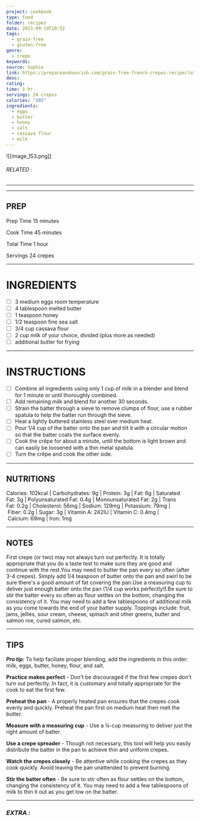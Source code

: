 ```yaml
---
project: cookbook
type: food
folder: recipes
date: 2023-09-19T10:52
tags:
  - grain-free
  - gluten-free
genre:
  - crepe
keywords: 
source: Sophie
link: https://prepareandnourish.com/grain-free-french-crepes-recipe/?utm_content=buffer0f1f1&utm_medium=social&utm_source=pinterest.com&utm_campaign=buffer
desc: 
rating: 
time: 1 hr
servings: 24 crepes
calories: "102"
ingredients:
  - eggs
  - butter
  - honey
  - salt
  - cassava flour
  - milk
---
```


![[image_153.png]]
###### *RELATED* : 
---


---
## PREP

Prep Time 15 minutes

Cook Time 45 minutes

Total Time 1 hour
  
Servings 24 crepes

---
# INGREDIENTS

- [ ] 3 medium eggs room temperature
- [ ] 4 tablespoon melted butter
- [ ] 1 teaspoon honey
- [ ] 1/2 teaspoon fine sea salt
- [ ] 3/4 cup cassava flour
- [ ] 2 cup milk of your choice, divided (plus more as needed)
- [ ] additional butter for frying

---
# INSTRUCTIONS

- [ ] Combine all ingredients using only 1 cup of milk in a blender and blend for 1 minute or until thoroughly combined. 
- [ ] Add remaining milk and blend for another 30 seconds.  
- [ ] Strain the batter through a sieve to remove clumps of flour, use a rubber spatula to help the batter run through the sieve.
- [ ] Heat a lightly buttered stainless steel over medium heat.
- [ ] Pour 1/4 cup of the batter onto the pan and tilt it with a circular motion so that the batter coats the surface evenly.
- [ ] Cook the crêpe for about a minute, until the bottom is light brown and can easily be loosened with a thin metal spatula.
- [ ] Turn the crêpe and cook the other side.

---
## NUTRITIONS

Calories: 102kcal | Carbohydrates: 9g | Protein: 3g | Fat: 6g | Saturated Fat: 3g | Polyunsaturated Fat: 0.4g | Monounsaturated Fat: 2g | Trans Fat: 0.2g | Cholesterol: 56mg | Sodium: 129mg | Potassium: 79mg | Fiber: 0.2g | Sugar: 3g | Vitamin A: 242IU | Vitamin C: 0.4mg | Calcium: 69mg | Iron: 1mg

---
## NOTES

First crepe (or two) may not always turn out perfectly. It is totally appropriate that you do a taste test to make sure they are good and continue with the rest.You may need to butter the pan every so often (after 3-4 crepes). Simply add 1/4 teaspoon of butter onto the pan and swirl to be sure there's a good amount of fat covering the pan.Use a measuring cup to deliver just enough batter onto the pan (1/4 cup works perfectly!).Be sure to stir the batter every so often as flour settles on the bottom, changing the consistency of it. You may need to add a few tablespoons of additional milk as you come towards the end of your batter supply. Toppings include: fruit, jams, jellies, sour cream, cheese, spinach and other greens, butter and salmon roe, cured salmon, etc.

---
## TIPS

**_Pro tip:_** To help faciliate proper blending, add the ingredients in this order: milk, eggs, butter, honey, flour, and salt.

**Practice makes perfect** - Don't be discouraged if the first few crepes don't turn out perfectly. In fact, it is customary and totally appropriate for the cook to eat the first few.

**Preheat the pan** - A properly heated pan ensures that the crepes cook evenly and quickly. Preheat the pan first on medium heat then melt the butter.

**Measure with a measuring cup** - Use a ¼-cup measuring to deliver just the right amount of batter.

**Use a crepe spreader** - Though not necessary, this tool will help you easily distribute the batter in the pan to achieve thin and uniform crepes.

**Watch the crepes closely** - Be attentive while cooking the crepes as they cook quickly. Avoid leaving the pan unattended to prevent burning.

**Stir the batter often** - Be sure to stir often as flour settles on the bottom, changing the consistency of it. You may need to add a few tablespoons of milk to thin it out as you get low on the batter.


---
### *EXTRA* :



